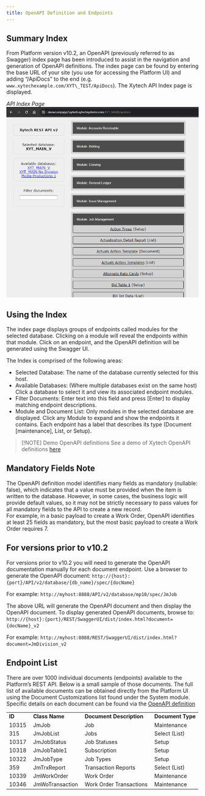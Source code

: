 ```yaml
---
title: OpenAPI Definition and Endpoints
---
```

## Summary Index
From Platform version v10.2, an OpenAPI (previously referred to as Swagger) index page has been introduced to assist in the navigation and generation of OpenAPI definitions. The index page can be found by entering the base URL of your site (you use for accessing the Platform UI) and adding “/ApiDocs” to the end (e.g. `www.xytechexample.com/XYT\_TEST/ApiDocs`). The Xytech API Index page is displayed. 

*API Index Page*
![](../5.%20assets/Pasted%20image%2020240730145018.png)

## Using the Index
The index page displays groups of endpoints called modules for the selected database. Clicking on a module will reveal the endpoints within that module. Click on an endpoint, and the OpenAPI definition will be generated using the Swagger UI.

The Index is comprised of the following areas:
-   Selected Database: The name of the database currently selected for this host. 
-   Available Databases: (Where multiple databases exist on the same host) Click a database to select it and view its associated endpoint modules.
-   Filter Documents: Enter text into this field and press \[Enter\] to display matching endpoint descriptions.
-   Module and Document List: Only modules in the selected database are displayed. Click any Module to expand and show the endpoints it contains. Each endpoint has a label that describes its type (Document \[maintenance\], List, or Setup).


> [!NOTE] Demo OpenAPI definitions
> See a demo of Xytech OpenAPI definitions [here](https://wcudemo0.xytechcloud.com/apidocs)

## Mandatory Fields Note
The OpenAPI definition model identifies many fields as mandatory (nullable: false), which indicates that a value must be provided when the item is written to the database. However, in some cases, the business logic will provide default values, so it may not be strictly necessary to pass values for all mandatory fields to the API to create a new record.   
For example, in a basic payload to create a Work Order, OpenAPI identifies at least 25 fields as mandatory, but the most basic payload to create a Work Order requires 7.

## For versions prior to v10.2
For versions prior to v10.2 you will need to generate the OpenAPI documentation manually for each document endpoint.
Use a browser to generate the OpenAPI document:
`http://{host}:{port}/API/v2/database/{db_name}/spec/{docName}`

For example:
`http://myhost:8088/API/v2/database/mp10/spec/JmJob`

The above URL will generate the OpenAPI document and then display the OpenAPI document.
To display generated OpenAPI documents, browse to:
`http://{host}:{port}/REST/SwaggerUI/dist/index.html?document={docName}_v2`

For example:
`http://myhost:8088/REST/SwaggerUI/dist/index.html?document=JmDivision_v2`

## Endpoint List
There are over 1000 individual documents (endpoints) available to the Platform’s REST API. Below is a small sample of those documents. The full list of available documents can be obtained directly from the Platform UI using the Document Customizations list found under the System module. Specific details on each document can be found via the [OpenAPI definition](09.%20OpenAPI%20definition.md) 


<table><tbody><tr><td><strong>ID&nbsp;</strong></td><td><strong>Class Name&nbsp;</strong></td><td><strong>Document Description&nbsp;</strong></td><td><strong>Document Type</strong></td></tr><tr><td>10315&nbsp;</td><td>JmJob&nbsp;</td><td>Job&nbsp;</td><td>Maintenance</td></tr><tr><td>315&nbsp;</td><td>JmJobList&nbsp;</td><td>Jobs&nbsp;</td><td>Select (List)</td></tr><tr><td>10317&nbsp;</td><td>JmJobStatus&nbsp;</td><td>Job Statuses&nbsp;</td><td>Setup</td></tr><tr><td>10318&nbsp;</td><td>JmJobTable1&nbsp;</td><td>Subscription&nbsp;</td><td>Setup</td></tr><tr><td>10322&nbsp;</td><td>JmJobType&nbsp;</td><td>Job Types&nbsp;</td><td>Setup</td></tr><tr><td>359&nbsp;</td><td>JmTrxReport&nbsp;</td><td>Transaction Reports&nbsp;</td><td>Select (List)</td></tr><tr><td>10339&nbsp;</td><td>JmWorkOrder</td><td>Work Order&nbsp;</td><td>Maintenance</td></tr><tr><td>10346&nbsp;</td><td>JmWoTransaction&nbsp;</td><td>Work Order Transactions&nbsp;</td><td>Maintenance</td></tr></tbody></table>
